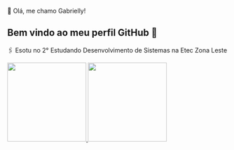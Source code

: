  💙 Olá, me chamo Gabrielly! 
## Bem vindo ao meu perfil GitHub 👋

🖇️ Esotu no 2° Estudando Desenvolvimento de Sistemas na Etec Zona Leste

<div>
<a href="https://github.com/seu-usuário-aqui">
<img loading="lazy" height="180em" src="https://github-readme-stats.vercel.app/api/top-langs/?username=Gabr1ell1&layout=compact&langs_count=7&theme=dracula"/>
<img loading="lazy" height="180em" src="https://github-readme-stats.vercel.app/api?username=Gabr1ell1&show_icons=true&theme=dracula&include_all_commits=true&count_private=true"/>
</div>


<!-- 
 ## Tecnologias utilizadas

<div>
            <img src="https://cdn.jsdelivr.net/gh/devicons/devicon@latest/icons/html5/html5-plain-wordmark.svg" width="36" height="36" /> 
            <img src="https://cdn.jsdelivr.net/gh/devicons/devicon@latest/icons/css3/css3-plain-wordmark.svg" width="36" height="36"/>
            <img src="https://cdn.jsdelivr.net/gh/devicons/devicon@latest/icons/javascript/javascript-original.svg" width="36" height="36"/>
            <img src="https://cdn.jsdelivr.net/gh/devicons/devicon@latest/icons/java/java-original-wordmark.svg" width="36" height="36"/>
            <img src="https://cdn.jsdelivr.net/gh/devicons/devicon@latest/icons/php/php-original.svg" width="36" height="36"/>
            <img src="https://cdn.jsdelivr.net/gh/devicons/devicon@latest/icons/kotlin/kotlin-plain.svg" width="36" height="36"/>          
            <img src="https://cdn.jsdelivr.net/gh/devicons/devicon@latest/icons/mysql/mysql-original-wordmark.svg" width="36" height="36"/>         
            <img src="https://cdn.jsdelivr.net/gh/devicons/devicon@latest/icons/arduino/arduino-original-wordmark.svg"  width="36" height="36"/>
          
          
</div>
 -->



